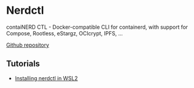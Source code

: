 # Nerdctl

contaiNERD CTL - Docker-compatible CLI for containerd, with support for Compose, Rootless, eStargz, OCIcrypt, IPFS, ...

[Github repository](https://github.com/containerd/nerdctl/)

## Tutorials

- [Installing nerdctl in WSL2](https://www.guide2wsl.com/nerdctl/)
